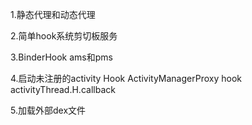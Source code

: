 
1.静态代理和动态代理

2.简单hook系统剪切板服务

3.BinderHook ams和pms

4.启动未注册的activity
   Hook ActivityManagerProxy
   hook activityThread.H.callback
   
5.加载外部dex文件
